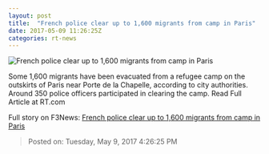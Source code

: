 ```yaml
---
layout: post
title:  "French police clear up to 1,600 migrants from camp in Paris"
date: 2017-05-09 11:26:25Z
categories: rt-news
---
```


![French police clear up to 1,600 migrants from camp in Paris](https://cdn.rt.com/files/2017.05/article/59119eb8c46188c1588b4652.jpg)

Some 1,600 migrants have been evacuated from a refugee camp on the outskirts of Paris near Porte de la Chapelle, according to city authorities. Around 350 police officers participated in clearing the camp. Read Full Article at RT.com


Full story on F3News: [French police clear up to 1,600 migrants from camp in Paris](http://www.f3nws.com/n/MMkyxF)

> Posted on: Tuesday, May 9, 2017 4:26:25 PM
